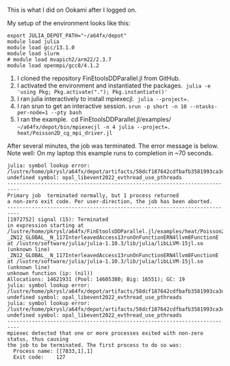 This is what I did on Ookami after I logged on. 

My setup of the environment looks like this:
```
export JULIA_DEPOT_PATH="~/a64fx/depot"
module load julia
module load gcc/13.1.0
module load slurm
# module load mvapich2/arm22/2.3.7
module load openmpi/gcc8/4.1.2
```

1. I cloned the repository FinEtoolsDDParallel.jl from GitHub.
2. I activated the environment and instantiated the packages.
 `julia -e 'using Pkg; Pkg.activate("."); Pkg.instantiate()'`
3. I ran julia interactively to install mpiexecjl.
 `julia --project=.`
4. I ran srun to get an interactive session.
 `srun -p short -n 10 --ntasks-per-node=1 --pty bash`
5. I ran the example.
 cd FinEtoolsDDParallel.jl/examples/
 `~/a64fx/depot/bin/mpiexecjl -n 4 julia --project=. heat/Poisson2D_cg_mpi_driver.jl`
 
After several minutes, the job was terminated. The error message is below.
Note well: On my laptop this example runs to completion in ~70 seconds.
```
julia: symbol lookup error: /lustre/home/pkrysl/a64fx/depot/artifacts/58dcf187642cdfbafb3581993ca3d8de565acc78/lib/openmpi/mca_pmix_pmix3x.so: undefined symbol: opal_libevent2022_evthread_use_pthreads
--------------------------------------------------------------------------
Primary job  terminated normally, but 1 process returned
a non-zero exit code. Per user-direction, the job has been aborted.
--------------------------------------------------------------------------
[1972752] signal (15): Terminated
in expression starting at /lustre/home/pkrysl/a64fx/FinEtoolsDDParallel.jl/examples/heat/Poisson2D_cg_mpi_driver.jl:160
_ZN12_GLOBAL__N_117InterleavedAccess13runOnFunctionERN4llvm8FunctionE at /lustre/software/julia/julia-1.10.3/lib/julia/libLLVM-15jl.so (unknown line)
_ZN12_GLOBAL__N_117InterleavedAccess13runOnFunctionERN4llvm8FunctionE at /lustre/software/julia/julia-1.10.3/lib/julia/libLLVM-15jl.so (unknown line)
unknown function (ip: (nil))
Allocations: 14621931 (Pool: 14605380; Big: 16551); GC: 19
julia: symbol lookup error: /lustre/home/pkrysl/a64fx/depot/artifacts/58dcf187642cdfbafb3581993ca3d8de565acc78/lib/openmpi/mca_pmix_pmix3x.so: undefined symbol: opal_libevent2022_evthread_use_pthreads
julia: symbol lookup error: /lustre/home/pkrysl/a64fx/depot/artifacts/58dcf187642cdfbafb3581993ca3d8de565acc78/lib/openmpi/mca_pmix_pmix3x.so: undefined symbol: opal_libevent2022_evthread_use_pthreads
--------------------------------------------------------------------------
mpiexec detected that one or more processes exited with non-zero status, thus causing
the job to be terminated. The first process to do so was:
  Process name: [[7833,1],1]
  Exit code:    127
```
